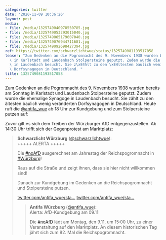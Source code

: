```yaml
---
categories: twitter
date: '2020-11-09 10:36:26'
layout: post
media:
- file: /media/1325749040978550785.jpg
- file: /media/1325749053293015040.jpg
- file: /media/1325749065179607040.jpg
- file: /media/1325749076944711681.jpg
- file: /media/1325749092698427394.jpg
ref: https://twitter.com/schwarzlichtwue/status/1325749081193517058
teaser: "Zum Gedenken an die Pogromnacht des 9. Novembers 1938 wurden bereits am Sonntag\
  \ in Karlstadt und Laudenbach Stolpersteine geputzt. Zudem wurde die ehemalige Synagoge\
  \ in Laudenbach besucht. Sie z\xE4hlt zu den \xE4ltesten baulich wenig ver\xE4nderten\
  \ Dorfsynagogen in Deutschland. "
title: 1325749081193517058
---
```

Zum Gedenken an die Pogromnacht des 9. Novembers 1938 wurden bereits am Sonntag in Karlstadt und Laudenbach Stolpersteine geputzt. Zudem wurde die ehemalige Synagoge in Laudenbach besucht. Sie zählt zu den ältesten baulich wenig veränderten Dorfsynagogen in Deutschland. 
Heute ruft die [@antifa_wue](https://twitter.com/antifa_wue) ab 18 Uhr zur Kundgebung und zum Stolpersteine putzen auf: 





Zuvor gilt es sich dem Treiben der Würzburger AfD entgegenzustellen. Ab 14:30 Uhr trifft sich der Gegenprotest am Marktplatz: 

 
> <b>Schwarzlicht Würzburg</b> ([@schwarzlichtwue](https://twitter.com/schwarzlichtwue)):  
>+++++ ALERTA +++++   
>  
>  
>  
>Die [#noAfD](/t/noafd) ausgerechnet am Jahrestag der Reichspogromnacht in [#Würzburg](/t/würzburg)!   
>  
>Raus auf die Straße und zeigt ihnen, dass sie hier nicht willkommen sind!   
>  
>  
>  
>Danach zur Kundgebung im Gedenken an die Reichspogromnacht und Stolpersteine putzen.  
>  
>[twitter.com/antifa_wue/sta…](https://twitter.com/antifa_wue/status/1323234248539672576) [twitter.com/antifa_wue/sta…](https://twitter.com/antifa_wue/status/1323234248539672576)  
>> <b>Antifa Würzburg</b> ([@antifa_wue](https://twitter.com/antifa_wue)):    
>>Alerta: AfD-Kundgebung am 09.11    
>>    
>>    
>>    
>>Die [#noAfD](/t/noafd) lädt am Montag, den 9.11, um 15:00 Uhr, zu einer Veranstaltung auf den Marktplatz. An diesem historischen Tag jährt sich zum 82. Mal die Reichspogromnacht.     
>  
>  

